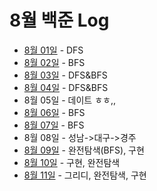 # 8월 백준 Log

- [8월 01일](./0801/) - DFS
- [8월 02일](./0802/) - BFS
- [8월 03일](./0803/) - DFS&BFS
- [8월 04일](./0804/) - DFS&BFS
- 8월 05일 - 데이트 ㅎㅎ,,
- [8월 06일](./0806/) - BFS
- [8월 07일](./0807/) - BFS
- 8월 08일 - 성남->대구->경주
- [8월 09일](./0809/) - 완전탐색(BFS), 구현
- [8월 10일](./0810/) - 구현, 완전탐색
- [8월 11일](./0811) - 그리디, 완전탐색, 구현